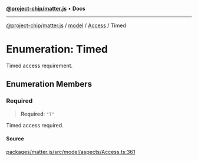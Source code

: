 [**@project-chip/matter.js**](../../../../README.md) • **Docs**

***

[@project-chip/matter.js](../../../../modules.md) / [model](../../../README.md) / [Access](../README.md) / Timed

# Enumeration: Timed

Timed access requirement.

## Enumeration Members

### Required

> **Required**: `"T"`

Timed access required.

#### Source

[packages/matter.js/src/model/aspects/Access.ts:361](https://github.com/project-chip/matter.js/blob/7a8cbb56b87d4ccf34bec5a9a95ab40a1711324f/packages/matter.js/src/model/aspects/Access.ts#L361)
